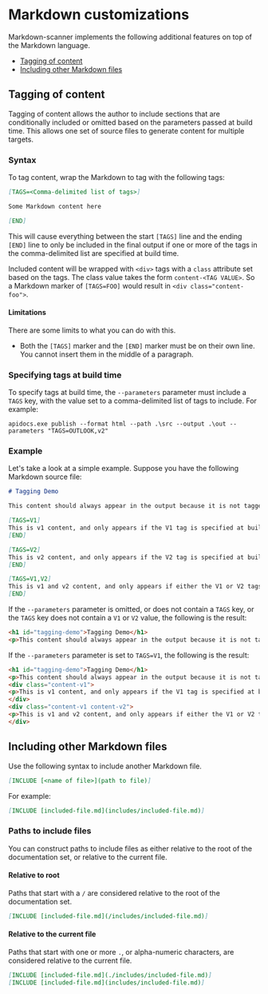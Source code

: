 # Markdown customizations

Markdown-scanner implements the following additional features on top of the Markdown language.

- [Tagging of content](#tagging-of-content)
- [Including other Markdown files](#including-other-markdown-files)

## Tagging of content

Tagging of content allows the author to include sections that are conditionally included or omitted based on the parameters passed at build time. This allows one set of source files to generate content for multiple targets.

### Syntax

To tag content, wrap the Markdown to tag with the following tags:

```Markdown
[TAGS=<Comma-delimited list of tags>]

Some Markdown content here

[END]
```

This will cause everything between the start `[TAGS]` line and the ending `[END]` line to only be included in the final output if one or more of the tags in the comma-delimited list are specified at build time.

Included content will be wrapped with `<div>` tags with a `class` attribute set based on the tags. The class value takes the form `content-<TAG VALUE>`. So a Markdown marker of `[TAGS=FOO]` would result in `<div class="content-foo">`.

#### Limitations

There are some limits to what you can do with this.

- Both the `[TAGS]` marker and the `[END]` marker must be on their own line. You cannot insert them in the middle of a paragraph.

### Specifying tags at build time

To specify tags at build time, the `--parameters` parameter must include a `TAGS` key, with the value set to a comma-delimited list of tags to include. For example:

```Shell
apidocs.exe publish --format html --path .\src --output .\out --parameters "TAGS=OUTLOOK,v2"
```

### Example

Let's take a look at a simple example. Suppose you have the following Markdown source file:

```Markdown
# Tagging Demo

This content should always appear in the output because it is not tagged.

[TAGS=V1]
This is v1 content, and only appears if the V1 tag is specified at build.
[END]

[TAGS=V2]
This is v2 content, and only appears if the V2 tag is specified at build.
[END]

[TAGS=V1,V2]
This is v1 and v2 content, and only appears if either the V1 or V2 tags are specified at build. Also appears if both tags are specified.
[END]
```

If the `--parameters` parameter is omitted, or does not contain a `TAGS` key, or the `TAGS` key does not contain a `V1` or `V2` value, the following is the result:

```html
<h1 id="tagging-demo">Tagging Demo</h1>
<p>This content should always appear in the output because it is not tagged.</p>
```

If the `--parameters` parameter is set to `TAGS=V1`, the following is the result:

```html
<h1 id="tagging-demo">Tagging Demo</h1>
<p>This content should always appear in the output because it is not tagged.</p>
<div class="content-v1">
<p>This is v1 content, and only appears if the V1 tag is specified at build.</p>
</div>
<div class="content-v1 content-v2">
<p>This is v1 and v2 content, and only appears if either the V1 or V2 tags are specified at build. Also appears if both tags are specified.</p>
</div>
```

## Including other Markdown files

Use the following syntax to include another Markdown file.

```Markdown
[INCLUDE [<name of file>](path to file)]
```

For example:

```Markdown
[INCLUDE [included-file.md](includes/included-file.md)]
```

### Paths to include files

You can construct paths to include files as either relative to the root of the documentation set, or relative to the current file.

#### Relative to root

Paths that start with a `/` are considered relative to the root of the documentation set.

```Markdown
[INCLUDE [included-file.md](/includes/included-file.md)]
```

#### Relative to the current file

Paths that start with one or more `.`, or alpha-numeric characters, are considered relative to the current file.

```Markdown
[INCLUDE [included-file.md](./includes/included-file.md)]
[INCLUDE [included-file.md](includes/included-file.md)]
```